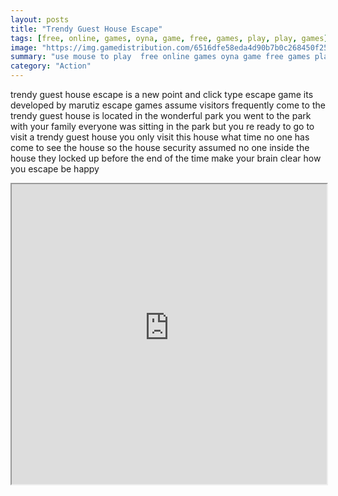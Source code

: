 ```yaml
---
layout: posts
title: "Trendy Guest House Escape"
tags: [free, online, games, oyna, game, free, games, play, play, games]
image: "https://img.gamedistribution.com/6516dfe58eda4d90b7b0c268450f25d7.jpg"
summary: "use mouse to play  free online games oyna game free games play play games"
category: "Action"
---
```


trendy guest house escape is a new point and click type escape game its developed by marutiz escape games assume visitors frequently come to the trendy guest house is located in the wonderful park you went to the park with your family everyone was sitting in the park but you re ready to go to visit a trendy guest house you only visit this house what time no one has come to see the house so the house security assumed no one inside the house they locked up before the end of the time make your brain clear how you escape be happy

<iframe width="100%" height="480px;" src="https://flash.gamedistribution.com?game=6516dfe58eda4d90b7b0c268450f25d7"></iframe>